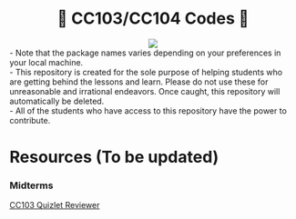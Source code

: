 <div align="center">

# 👀 CC103/CC104 Codes 👀
 
<img src="https://img.shields.io/badge/WARNING_USE_AT_YOUR_OWN_RISK-1DA1F2?style=for-the-badge&logo=alert&labelColor=darkred&color=FFF#gh-dark-mode-only" />
  </div>
- Note that the package names varies depending on your preferences in your local machine. <br>
- This repository is created for the sole purpose of helping students who are getting behind the lessons and learn. Please do not use these for unreasonable and irrational endeavors. Once caught, this repository will automatically be deleted. <br>
- All of the students who have access to this repository have the power to contribute.

# Resources (To be updated)
### Midterms
[CC103 Quizlet Reviewer](https://quizlet.com/778497859/cc103-introduction-to-computer-programming-midterms-flash-cards/)
